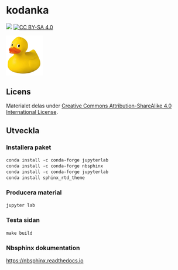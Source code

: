 
# kodanka

![](https://github.com/kodanka/kodanka.fi/workflows/Deploy%20site/badge.svg)
[![CC BY-SA 4.0][cc-by-sa-shield]][cc-by-sa]

<img src="images/duck.png" width="100">

## Licens

Materialet delas under [Creative Commons Attribution-ShareAlike 4.0
International License][cc-by-sa].

[cc-by-sa]: http://creativecommons.org/licenses/by-sa/4.0/
[cc-by-sa-shield]: https://img.shields.io/badge/License-CC%20BY--SA%204.0-lightgrey.svg

## Utveckla

### Installera paket

```
conda install -c conda-forge jupyterlab
conda install -c conda-forge nbsphinx
conda install -c conda-forge jupyterlab
conda install sphinx_rtd_theme
```

### Producera material

```
jupyter lab
```

### Testa sidan

```
make build
```

### Nbsphinx dokumentation

https://nbsphinx.readthedocs.io
